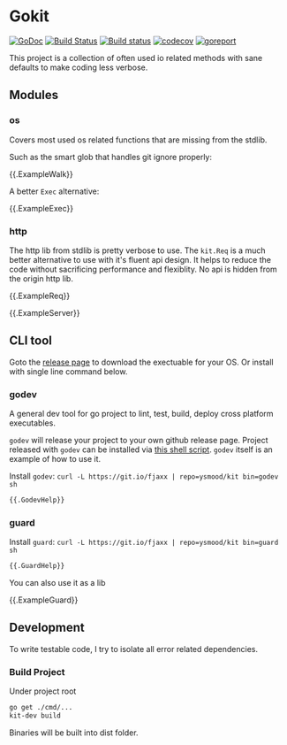 # Gokit

[![GoDoc](https://godoc.org/github.com/ysmood/kit?status.svg)](http://godoc.org/github.com/ysmood/kit)
[![Build Status](https://travis-ci.org/ysmood/kit.svg?branch=master)](https://travis-ci.org/ysmood/kit)
[![Build status](https://ci.appveyor.com/api/projects/status/b8mkds289asy6q5s/branch/master?svg=true)](https://ci.appveyor.com/project/ysmood/kit/branch/master)
[![codecov](https://codecov.io/gh/ysmood/kit/branch/master/graph/badge.svg)](https://codecov.io/gh/ysmood/kit)
[![goreport](https://goreportcard.com/badge/github.com/ysmood/kit)](https://goreportcard.com/report/github.com/ysmood/kit)

This project is a collection of often used io related methods with sane defaults to make coding less verbose.

## Modules

### os

Covers most used os related functions that are missing from the stdlib.

Such as the smart glob that handles git ignore properly:

{{.ExampleWalk}}

A better `Exec` alternative:

{{.ExampleExec}}

### http

The http lib from stdlib is pretty verbose to use. The `kit.Req` is a much better
alternative to use with it's fluent api design. It helps to reduce the code without sacrificing performance and
flexiblity. No api is hidden from the origin http lib.

{{.ExampleReq}}

{{.ExampleServer}}

## CLI tool

Goto the [release page](https://github.com/ysmood/kit/releases) to download the exectuable for your OS.
Or install with single line command below.

### godev

A general dev tool for go project to lint, test, build, deploy cross platform executables.

`godev` will release your project to your own github release page.
Project released with `godev` can be installed via [this shell script](https://github.com/ysmood/github-install).
`godev` itself is an example of how to use it.

Install `godev`: `curl -L https://git.io/fjaxx | repo=ysmood/kit bin=godev sh`

```bash
{{.GodevHelp}}
```

### guard

Install `guard`: `curl -L https://git.io/fjaxx | repo=ysmood/kit bin=guard sh`

```bash
{{.GuardHelp}}
```

You can also use it as a lib

{{.ExampleGuard}}

## Development

To write testable code, I try to isolate all error related dependencies.

### Build Project

Under project root

```bash
go get ./cmd/...
kit-dev build
```

Binaries will be built into dist folder.
